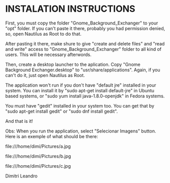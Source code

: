 # INSTALATION INSTRUCTIONS

First, you must copy the folder "Gnome_Background_Exchanger" to your "opt" folder. If you can't paste it there, probably you had permission denied, so, open Nautilus as Root to do that.

After pasting it there, make shure to give "create and delete files" and "read and write" access to "Gnome_Background_Exchanger" folder to all kind of users. This will be necessary afterwords.

Then, create a desktop launcher to the aplication. Copy "Gnome Background Exchanger.desktop" to "usr/share/applications". Again, if you can't do it, just open Nautilus as Root.

The application won't run if you don't have "default jre" installed in your system. You can install it by "sudo apt-get install default-jre" in Ubuntu based systems, or "sudo yum install java-1.8.0-openjdk" in Fedora systems.

You must have "gedit" installed in your system too. You can get that by "sudo apt-get install gedit" or "sudo dnf install gedit".

And that is it!

Obs: When you run the application, select "Selecionar Imagens" button. Here is an exemple of what should be there:

file:///home/dimi/Pictures/a.jpg

file:///home/dimi/Pictures/b.jpg

file:///home/dimi/Pictures/c.jpg

Dimitri Leandro
